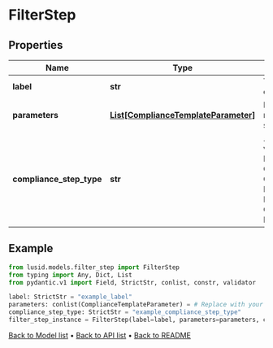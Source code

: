 # FilterStep

## Properties
Name | Type | Description | Notes
------------ | ------------- | ------------- | -------------
**label** | **str** | The label of the compliance step | 
**parameters** | [**List[ComplianceTemplateParameter]**](ComplianceTemplateParameter.md) | Parameters required for the step | 
**compliance_step_type** | **str** | . The available values are: FilterStep, GroupByStep, GroupFilterStep, BranchStep, RecombineStep, CheckStep, PercentCheckStep | 
## Example

```python
from lusid.models.filter_step import FilterStep
from typing import Any, Dict, List
from pydantic.v1 import Field, StrictStr, conlist, constr, validator

label: StrictStr = "example_label"
parameters: conlist(ComplianceTemplateParameter) = # Replace with your value
compliance_step_type: StrictStr = "example_compliance_step_type"
filter_step_instance = FilterStep(label=label, parameters=parameters, compliance_step_type=compliance_step_type)

```

[Back to Model list](../README.md#documentation-for-models) &#8226; [Back to API list](../README.md#documentation-for-api-endpoints) &#8226; [Back to README](../README.md)

